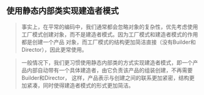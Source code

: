 ## 使用静态内部类实现建造者模式
> 事实上，在平常的编码中，我们通常都会忽略对象的复杂性，优先考虑使用工厂模式创建对象，而不是建造者模式。因为工厂模式和建造者模式的作用都是创建一个产品
> 对象，而工厂模式的结构更加简洁直接（没有Builder和Director），因此更常使用。

> 一般情况下，我们更习惯使用静态内部类的方式实现建造者模式，即一个产品内部自动带有一个具体建造者，由它负责该产品的组装创建，不再需要Builder和Director，
> 这样，产品表示与创建之间的联系更加紧密，结构更加紧凑，同时使得建造者模式的形式更加简洁。

